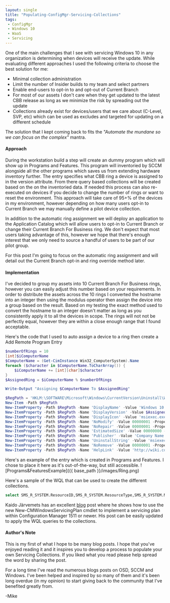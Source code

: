 ```yaml
---
layout: single
title: "Populating-ConfigMgr-Servicing-Collections"
tags: 
 - ConfigMgr
 - Windows 10
 - WaaS
 - Servicing
---
```


One of the main challenges that I see with servicing Windows 10 in any organization is determining when devices will receive the update. While evaluating different approaches I used the following criteria to choose the best solution for me:

* Minimal collection administration 
* Limit the number of Insider builds to my team and select partners
* Enable end-users to opt-in to and opt-out of Current Branch
* For most of our assets I don't care when they get updated to the latest CBB release as long as we minimize the risk by spreading out the update
* Collections already exist for devices/users that we care about (C-Level, SVP, etc) which can be used as excludes and targeted for updating on a different schedule

The solution that I kept coming back to fits the *"Automate the mundane so we can focus on the complex"* mantra. 

#### Approach
During the workstation build a step will create an dummy program which will show up in Programs and Features. This program will inventoried by SCCM alongside all the other programs which saves us from extending hardware inventory further. The entry specifies what CBB ring a device is assigned to in the version attribute. From there query based collections will be created based on the on the inventoried data. If needed this process can also re-executed on devices if you decide to change the number of rings or want to reset the environment. This approach will take care of 95+% of the devices in my environment, however depending on how many users opt-in to Current Branch we may manually define a pilot device collection. 

In addition to the automatic ring assignment we will deploy an application to the Application Catalog which will allow users to opt-in to Current Branch or change their Current Branch For Business ring. We don't expect that most users taking advantage of this, however we hope that there's enough interest that we only need to source a handful of users to be part of our pilot group.

For this post I'm going to focus on the automatic ring assignment and will detail out the Current Branch opt-in and ring override method later. 

#### Implementation
I've decided to group my assets into 10 Current Branch For Business rings, however you can easily adjust this number based on your requirements. In order to distribute the assets across the 10 rings I converted the hostname into an integer then using the modulus operator then assign the device into a group based on the result. Based on my testing the exact method used to convert the hostname to an integer doesn't matter as long as you consistently apply it to all the devices in scope. The rings will not not be perfectly equal, however they are within a close enough range that I found acceptable. 

Here's the code that I used to auto assign a device to a ring then create a Add Remote Program Entry
```PowerShell
$numberOfRings = 10
[int]$iComputerName
$ComputerName = (Get-CimInstance Win32_ComputerSystem).Name
foreach ($character in $ComputerName.ToCharArray()) {
    $iComputerName += [int][char]$character
}
$AssignedRing = $iComputerName % $numberOfRings

Write-Output "Assigning $ComputerName To $AssignedRing"

$RegPath = 'HKLM:\SOFTWARE\Microsoft\Windows\CurrentVersion\Uninstall\Windows 10 Upgrade Ring'
New-Item -Path $RegPath
New-ItemProperty -Path $RegPath -Name 'DisplayName' -Value 'Windows 10 Upgrade Ring' -PropertyType String
New-ItemProperty -Path $RegPath -Name 'DisplayVersion' -Value $AssignedRing -PropertyType String
New-ItemProperty -Path $RegPath -Name 'DisplayIcon' -Value 'msiexec.exe' -PropertyType String
New-ItemProperty -Path $RegPath -Name 'NoModify' -Value 00000001 -PropertyType DWord
New-ItemProperty -Path $RegPath -Name 'NoRepair' -Value 00000001 -PropertyType DWord
New-ItemProperty -Path $RegPath -Name 'EstimatedSize' -Value 00000000 -PropertyType DWord
New-ItemProperty -Path $RegPath -Name 'Publisher' -Value 'Company Name' -PropertyType String
New-ItemProperty -Path $RegPath -Name 'UninstallString' -Value 'msiexec.exe' -PropertyType String
New-ItemProperty -Path $RegPath -Name 'NoRemove' -Value 00000001 -PropertyType DWord
New-ItemProperty -Path $RegPath -Name 'HelpLink' -Value 'http://wiki.company.com/wiki/index.php/WaaS' -PropertyType String
```
Here's an example of the entry which is created in Programs and Features. I chose to place it here as it's out-of-the-way, but still accessible. 
![Programs&FeaturesExample]({{ base_path }}/images/Ring.png)

Here's a sample of the WQL that can be used to create the different collections. 
```SQL
select SMS_R_SYSTEM.ResourceID,SMS_R_SYSTEM.ResourceType,SMS_R_SYSTEM.Name,SMS_R_SYSTEM.SMSUniqueIdentifier,SMS_R_SYSTEM.ResourceDomainORWorkgroup,SMS_R_SYSTEM.Client from SMS_R_System inner join SMS_G_System_ADD_REMOVE_PROGRAMS_64 on SMS_G_System_ADD_REMOVE_PROGRAMS_64.ResourceId = SMS_R_System.ResourceId inner join SMS_G_System_OPERATING_SYSTEM on SMS_G_System_OPERATING_SYSTEM.ResourceId = SMS_R_System.ResourceId where SMS_G_System_ADD_REMOVE_PROGRAMS_64.DisplayName = "Windows 10 Upgrade Ring" and SMS_G_System_ADD_REMOVE_PROGRAMS_64.Version = "4" and SMS_G_System_OPERATING_SYSTEM.Caption like "Microsoft Windows 10%"
```

Kaido Järvemets has an excellent [blog](http://blog.coretech.dk/kaj/creating-configmgr-servicing-plans-with-powershell/ "Kaido's Blog: Creating ConfigMgr Servicing Plans with PowerShell") post where he shows how to use the new New-CMWindowsServicingPlan cmdlet to implement a servicing plan within Configuration Manager 1511 or newer. His post can be easily updated to apply the WQL queries to the collections.

#### Author's Note
This is my first of what I hope to be many blog posts. I hope that you've enjoyed reading it and it inspires you to  develop a process to populate your own Servicing Collections. If you liked what you read please help spread the word by sharing the post. 

For a long time I've read the numerous blogs posts on OSD, SCCM and Windows. I've been helped and inspired by so many of them and it's been long overdue (in my opinion) to start giving back to the community that I've benefited greatly from.

-Mike
